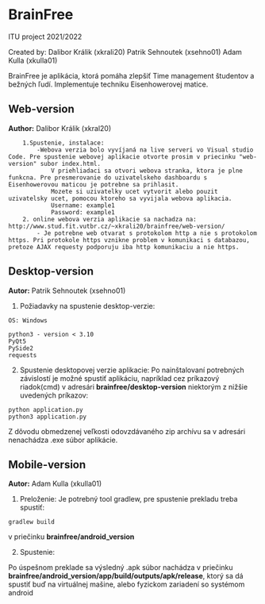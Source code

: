 # BrainFree
ITU project 2021/2022

Created by:
Dalibor Králik (xkrali20)
Patrik Sehnoutek (xsehno01)
Adam Kulla (xkulla01)


BrainFree je aplikácia, ktorá pomáha zlepšiť Time management študentov a bežných ľudí. Implementuje techniku Eisenhowerovej matice.



## Web-version
**Author:** Dalibor Králik (xkral20)
```
    1.Spustenie, instalace: 
        -Webova verzia bolo vyvíjaná na live serveri vo Visual studio Code. Pre spustenie webovej aplikacie otvorte prosim v priecinku "web-version" subor index.html.
            V priehliadaci sa otvori webova stranka, ktora je plne funkcna. Pre presmerovanie do uzivatelskeho dashboardu s Eisenhowerovou maticou je potrebne sa prihlasit.
            Mozete si uzivatelky ucet vytvorit alebo pouzit uzivatelsky ucet, pomocou ktoreho sa vyvijala webova aplikacia. 
            Username: example1
            Password: example1
    2. online webova verzia aplikacie sa nachadza na: http://www.stud.fit.vutbr.cz/~xkrali20/brainfree/web-version/
        - Je potrebne web otvarat s protokolom http a nie s protokolom https. Pri protokole https vznikne problem v komunikaci s databazou, pretoze AJAX requesty podporuju iba http komunikaciu a nie https.
```


## Desktop-version
**Autor:** Patrik Sehnoutek (xsehno01)
1.  Požiadavky na spustenie desktop-verzie:
```
OS: Windows

python3 - version < 3.10
PyQt5
PySide2
requests
```
2.  Spustenie desktopovej verzie aplikacie:
Po nainštalovaní potrebných závislostí je možné spustiť aplikáciu, napríklad cez príkazový riadok(cmd) v adresári **brainfree/desktop-version** niektorým z nižšie uvedených príkazov:
```
python application.py
python3 application.py
```

Z dôvodu obmedzenej veľkosti odovzdávaného zip archívu sa v adresári nenachádza .exe súbor aplikácie.


## Mobile-version
**Autor:** Adam Kulla (xkulla01)


1. Preloženie:
Je potrebný tool gradlew, pre spustenie prekladu treba spustiť: 
```
gradlew build
```
 
v priečinku **brainfree/android_version**

2. Spustenie:

Po úspešnom preklade sa výsledný .apk súbor nachádza v priečinku **brainfree/android_version/app/build/outputs/apk/release**, ktorý sa dá spustiť buď na virtuálnej 
mašine, alebo fyzickom zariadení so systémom android

